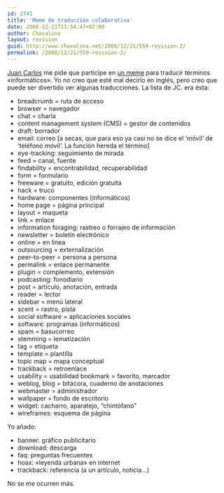 ```yaml
---
id: 2741
title: 'Meme de traducción colaborativa'
date: 2008-12-21T21:54:47+02:00
author: Chavalina
layout: revision
guid: http://www.chavalina.net/2008/12/21/559-revision-2/
permalink: /2008/12/21/559-revision-2/
---
```

<a href="http://www.usalo.blogspot.com" target="_blank">Juan Carlos</a> me pide que participe en <a href="http://usalo.blogspot.com/2005/10/meme-de-traduccin-colaborativa.html" target="_blank">un meme</a> para traducir términos «informáticos». Yo no creo que esté mal decirlo en inglés, pero creo que puede ser divertido ver algunas traducciones. La lista de JC. era ésta:

  * breadcrumb = ruta de acceso
  * browser = navegador
  * chat = charla
  * content management system (CMS) = gestor de contenidos
  * draft: borrador
  * email: correo [a secas, que para eso ya casi no se dice el &#8216;móvil&#8217; de &#8216;teléfono móvil&#8217;. La función hereda el término]
  * eye-tracking: seguimiento de mirada
  * feed = canal, fuente
  * findability = encontrabilidad, recuperabilidad
  * form = formulario
  * freeware = gratuito, edición gratuita
  * hack = truco
  * hardware: componentes (informáticos)
  * home page = página principal
  * layout = maqueta
  * link = enlace
  * information foraging: rastreo o forrajeo de información
  * newsletter = boletín electrónico
  * online = en línea
  * outsourcing = externalización
  * peer-to-peer = persona a persona
  * permalink = enlace permanente
  * plugin = complemento, extensión
  * podcasting: fonodiario
  * post = artículo, anotación, entrada
  * reader = lector
  * sidebar = men&uacute; lateral
  * scent = rastro, pista
  * social software = aplicaciones sociales
  * software: programas (informáticos)
  * spam = basucorreo
  * stemming = lematización
  * tag = etiqueta
  * template = plantilla
  * topic map = mapa conceptual
  * trackback = retroenlace
  * usability = usabilidad bookmark = favorito, marcador
  * weblog, blog = bitácora, cuaderno de anotaciones
  * webmaster = administrador
  * wallpaper = fondo de escritorio
  * widget: cacharro, aparatejo, &#8220;chintófano&#8221;
  * wireframes: esquema de página

Yo a&ntilde;ado:

  * banner: gráfico publicitario
  * download: descarga
  * faq: preguntas frecuentes
  * hoax: «leyenda urbana» en internet
  * trackback: referencia (a un artículo, noticia…)

No se me ocurren más.